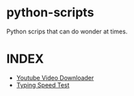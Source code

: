 # python-scripts
Python scrips that can do wonder at times.

# INDEX

* [Youtube Video Downloader](https://github.com/atarax665/python-scripts/tree/master/Youtube%20Video%20Downloader)
* [Typing Speed Test](https://github.com/atarax665/python-scripts/tree/master/Typing%20Speed%20Test)
